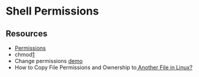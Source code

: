 # Shell Permissions

## Resources

+ [Permissions](http://linuxcommand.org/lc3_lts0090.php)
+ chmod[1](https://linux.die.net/man/1/chmod)
+ Change permissions [demo](https://askubuntu.com/questions/932713/what-is-the-difference-between-chmod-x-and-chmod-755)
+ How to Copy File Permissions and Ownership to[ Another File in Linux?](https://www.tutorialspoint.com/how-to-copy-file-permissions-and-ownership-to-another-file-in-linux)
